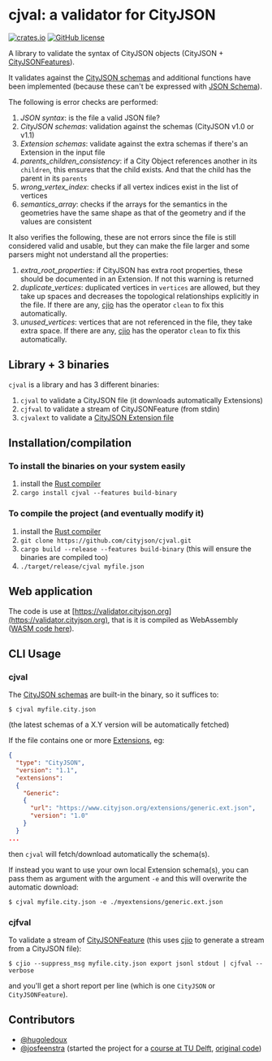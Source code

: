 # cjval: a validator for CityJSON 

[![crates.io](https://img.shields.io/crates/v/cjval.svg)](https://crates.io/crates/cjval)
[![GitHub license](https://img.shields.io/github/license/cityjson/cjval)](https://github.com/cityjson/cjval/blob/main/LICENSE)


A library to validate the syntax of CityJSON objects (CityJSON + [CityJSONFeatures](https://www.cityjson.org/specs/#text-sequences-and-streaming-with-cityjsonfeature)).

It validates against the [CityJSON schemas](https://www.cityjson.org/schemas) and additional functions have been implemented (because these can't be expressed with [JSON Schema](https://json-schema.org/)).

The following is error checks are performed:

  1. *JSON syntax*: is the file a valid JSON file?
  1. *CityJSON schemas*: validation against the schemas (CityJSON v1.0 or v1.1)
  1. *Extension schemas*: validate against the extra schemas if there's an Extension in the input file 
  1. *parents_children_consistency*: if a City Object references another in its `children`, this ensures that the child exists. And that the child has the parent in its `parents`
  1. *wrong_vertex_index*: checks if all vertex indices exist in the list of vertices
  1. *semantics_array*: checks if the arrays for the semantics in the geometries have the same shape as that of the geometry and if the values are consistent

It also verifies the following, these are not errors since the file is still considered valid and usable, but they can make the file larger and some parsers might not understand all the properties:

  1. *extra_root_properties*: if CityJSON has extra root properties, these should be documented in an Extension. If not this warning is returned
  1. *duplicate_vertices*: duplicated vertices in `vertices` are allowed, but they take up spaces and decreases the topological relationships explicitly in the file. If there are any, [cjio](https://github.com/cityjson/cjio) has the operator `clean` to fix this automatically.
  1. *unused_vertices*: vertices that are not referenced in the file, they take extra space. If there are any, [cjio](https://github.com/cityjson/cjio) has the operator `clean` to fix this automatically.

## Library + 3 binaries

`cjval` is a library and has 3 different binaries:

  1. `cjval` to validate a CityJSON file (it downloads automatically Extensions)
  2. `cjfval` to validate a stream of CityJSONFeature (from stdin)
  3. `cjvalext` to validate a [CityJSON Extension file](https://www.cityjson.org/specs/#the-extension-file)


## Installation/compilation

### To install the binaries on your system easily

1. install the [Rust compiler](https://www.rust-lang.org/learn/get-started)
2. `cargo install cjval --features build-binary`


### To compile the project (and eventually modify it)

1. install the [Rust compiler](https://www.rust-lang.org/learn/get-started)
2. `git clone https://github.com/cityjson/cjval.git`
3. `cargo build --release --features build-binary` (this will ensure the binaries are compiled too)
4. `./target/release/cjval myfile.json`


## Web application

The code is use at [https://validator.cityjson.org](https://validator.cityjson.org), that is it is compiled as WebAssembly ([WASM code here](https://github.com/cityjson/cjval_wasm)).


## CLI Usage

### cjval

The [CityJSON schemas](https://www.cityjson.org/schemas/) are built-in the binary, so it suffices to:

    $ cjval myfile.city.json

(the latest schemas of a X.Y version will be automatically fetched)

If the file contains one or more [Extensions](https://www.cityjson.org/extensions/), eg:

```json
{
  "type": "CityJSON",
  "version": "1.1",
  "extensions":
  {
    "Generic":
    {
      "url": "https://www.cityjson.org/extensions/generic.ext.json",
      "version": "1.0"
    }
  }
...  
```

then `cjval` will fetch/download automatically the schema(s).

If instead you want to use your own local Extension schema(s), you can pass them as argument with the argument `-e` and this will overwrite the automatic download:

    $ cjval myfile.city.json -e ./myextensions/generic.ext.json


### cjfval

To validate a stream of [CityJSONFeature](https://www.cityjson.org/specs/#text-sequences-and-streaming-with-cityjsonfeature) (this uses [cjio](https://github.com/cityjson/cjio) to generate a stream from a CityJSON file):

    $ cjio --suppress_msg myfile.city.json export jsonl stdout | cjfval --verbose

and you'll get a short report per line (which is one `CityJSON` or `CityJSONFeature`).


## Contributors

- [@hugoledoux](https://github.com/hugoledoux/)
- [@josfeenstra](https://github.com/josfeenstra/) (started the project for a [course at TU Delft](https://3d.bk.tudelft.nl/courses/geo5010/), [original code](https://github.com/josfeenstra/cjval))